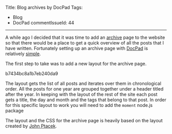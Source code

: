 Title: Blog archives by DocPad
Tags:
  - Blog
  - DocPad
commentIssueId: 44
---

A while ago I decided that it was time to add an [archive](/archives.html) page to the website so that there would be a place to get a quick overview of all the posts that I have written. Fortunately setting up an archive page with [DocPad](http://docpad.org/) is relatively [simple](https://github.com/pvandervelde/mindvortex/commit/31698aa10fd205f41999e0b89792744a2bb8b82b).

The first step to take was to add a new layout for the archive page.

<gist>b7434bc8a1b7eb240da9</gist>

The layout gets the list of all posts and iterates over them in chronological order. All the posts for one year are grouped together under a header titled after the year. In keeping with the layout of the rest of the site each post gets a title, the day and month and the tags that belong to that post. In order for this specific layout to work you will need to add the `moment` node.js package

The layout and the CSS for the archive page is heavily based on the layout created by [John Ptacek](http://www.jptacek.com/).
